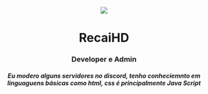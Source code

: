 <p align="center">
  <img src="https://i.postimg.cc/qM1JvY8k/da2a0b43fd6e7bc84247af32c9698fdecfb6332e-1.gif" />
</p>
<h1 align="center">
  RecaiHD 
</h1>
<h3 align="center">
  Developer e Admin
</h3>
<h5 align="center">
  Eu modero alguns servidores no discord, tenho conheciemnto em linguaguens básicas como html, css é principalmente Java Script 
</h5>
